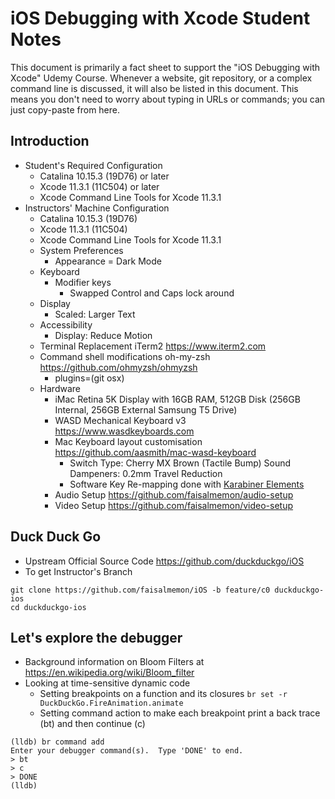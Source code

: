 # iOS Debugging with Xcode Student Notes

This document is primarily a fact sheet to support the "iOS Debugging with Xcode" Udemy Course.
Whenever a website, git repository, or a complex command line is discussed, it will also be listed in this document.  This means you don't need to worry about typing in URLs or commands; you can just copy-paste from here.

## Introduction

- Student's Required Configuration
  - Catalina 10.15.3 (19D76) or later
  - Xcode 11.3.1 (11C504) or later
  - Xcode Command Line Tools for Xcode 11.3.1
- Instructors' Machine Configuration
  - Catalina 10.15.3 (19D76)
  - Xcode 11.3.1 (11C504)
  - Xcode Command Line Tools for Xcode 11.3.1
  - System Preferences
    - Appearance = Dark Mode
  - Keyboard
    - Modifier keys
      - Swapped Control and Caps lock around
  - Display
    - Scaled: Larger Text
  - Accessibility
    - Display: Reduce Motion
  - Terminal Replacement iTerm2 https://www.iterm2.com
  - Command shell modifications oh-my-zsh https://github.com/ohmyzsh/ohmyzsh
    - plugins=(git osx)
  - Hardware
    - iMac Retina 5K Display with 16GB RAM, 512GB Disk (256GB Internal, 256GB External Samsung T5 Drive)
    - WASD Mechanical Keyboard v3 https://www.wasdkeyboards.com
    - Mac Keyboard layout customisation https://github.com/aasmith/mac-wasd-keyboard
      - Switch Type: Cherry MX Brown (Tactile Bump) Sound Dampeners: 0.2mm Travel Reduction
      - Software Key Re-mapping done with [Karabiner Elements](https://karabiner-elements.pqrs.org)
    - Audio Setup https://github.com/faisalmemon/audio-setup
    - Video Setup https://github.com/faisalmemon/video-setup

## Duck Duck Go

- Upstream Official Source Code https://github.com/duckduckgo/iOS
- To get Instructor's Branch 
```
git clone https://github.com/faisalmemon/iOS -b feature/c0 duckduckgo-ios
cd duckduckgo-ios
```

## Let's explore the debugger

- Background information on Bloom Filters at https://en.wikipedia.org/wiki/Bloom_filter
- Looking at time-sensitive dynamic code
  - Setting breakpoints on a function and its closures `br set -r DuckDuckGo.FireAnimation.animate` 
  - Setting command action to make each breakpoint print a back trace (bt) and then continue (c)
```
(lldb) br command add
Enter your debugger command(s).  Type 'DONE' to end.
> bt
> c
> DONE
(lldb) 
```

